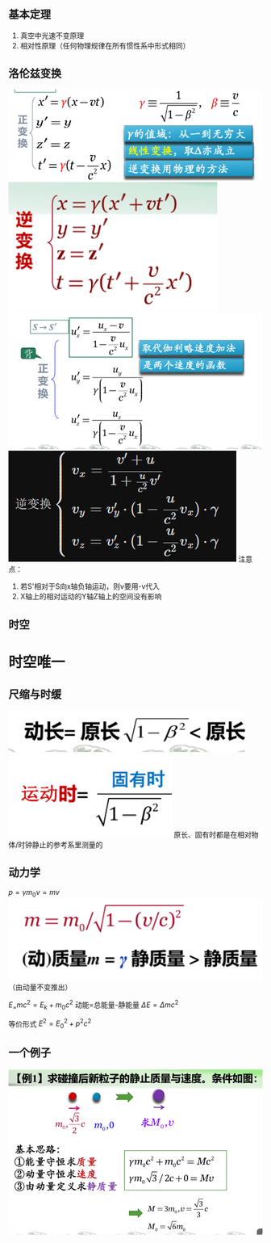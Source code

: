 ## 基本定理
1. 真空中光速不变原理
2. 相对性原理（任何物理规律在所有惯性系中形式相同）

## 洛伦兹变换
![](20230412192550.png)
![](20230412192604.png)
![](20230412192850.png)
![](20230412193105.png)
注意点：
1. 若S'相对于S向x轴负轴运动，则v要用-v代入
2. X轴上的相对运动的Y轴Z轴上的空间没有影响

## 时空
时空唯一
==

## 尺缩与时缓
![](20230509163751.png)
![](20230509163821.png)
原长、固有时都是在相对物体/时钟静止的参考系里测量的

## 动力学
$p=\gamma m_0 v=mv$
![](20230509165725.png)
（由动量不变推出）

$E_=mc^{2}=E_k+m_0c^{2}$
动能=总能量-静能量
$\Delta E=\Delta m c^{2}$

等价形式
$E^{2}=E_{0}^{2}+p^{2}c^{2}$

## 一个例子

![](20230509170256.png)